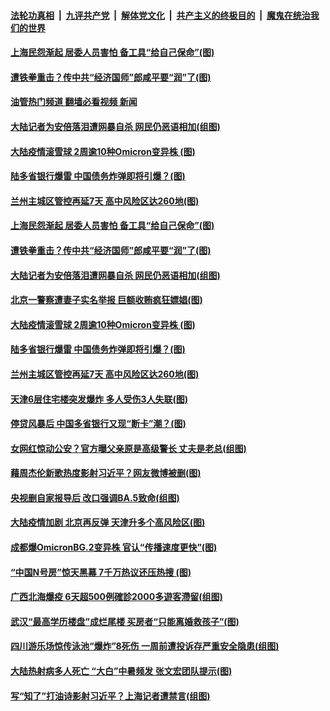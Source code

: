 ####  [法轮功真相](../../../../basic/blob/master/README.md?t=07202202) &nbsp;|&nbsp; [九评共产党](../../../../9ping.md/blob/master/README.md?t=07202202) &nbsp;|&nbsp; [解体党文化](../../../../jtdwh.md/blob/master/README.md?t=07202202)  &nbsp;|&nbsp; [共产主义的终极目的](../../../../gczydzjmd.md/blob/master/README.md?t=07202202) &nbsp;|&nbsp; [魔鬼在统治我们的世界](../../../../mgztzwmdsj.md/blob/master/README.md?t=07202202) 

#### [上海民怨渐起 居委人员害怕 备工具“给自己保命”(图)](../pages/p1/1012243.md?t=07202202) 

#### [遭铁拳重击？传中共“经济国师”郎咸平要“润”了(图)](../pages/p1/1012215.md?t=07202202) 

#### [油管热门频道 翻墙必看视频 新闻](http://45.76.130.85:81/youtube.html?07202202)

#### [大陆记者为安倍落泪遭网暴自杀 网民仍恶语相加(组图)](../pages/p1/1012226.md?t=07202202) 

#### [大陆疫情滚雪球 2周逾10种Omicron变异株&nbsp;(图)](../pages/p1/1012166.md?t=07202202) 

#### [陆多省银行爆雷 中国债务炸弹即将引爆？(图)](../pages/p1/1012160.md?t=07202202) 

#### [兰州主城区管控再延7天 高中风险区达260地(图)](../pages/p1/1012154.md?t=07202202) 

#### [上海民怨渐起 居委人员害怕 备工具“给自己保命”(图)](../pages/p1/1012243.md?t=07202202) 

#### [遭铁拳重击？传中共“经济国师”郎咸平要“润”了(图)](../pages/p1/1012215.md?t=07202202) 

#### [大陆记者为安倍落泪遭网暴自杀 网民仍恶语相加(组图)](../pages/p1/1012226.md?t=07202202) 

#### [北京一警察遭妻子实名举报 巨额收贿疯狂嫖娼(图)](../pages/p1/1012175.md?t=07202202) 

#### [大陆疫情滚雪球 2周逾10种Omicron变异株&nbsp;(图)](../pages/p1/1012166.md?t=07202202) 

#### [陆多省银行爆雷 中国债务炸弹即将引爆？(图)](../pages/p1/1012160.md?t=07202202) 

#### [兰州主城区管控再延7天 高中风险区达260地(图)](../pages/p1/1012154.md?t=07202202) 

#### [天津6层住宅楼突发爆炸 多人受伤3人失联(图)](../pages/p1/1012133.md?t=07202202) 

#### [停贷风暴后 中国多省银行又现“断卡”潮？(图)](../pages/p1/1012092.md?t=07202202) 

#### [女网红惊动公安？官方曝父亲原是高级警长 丈夫是老总(组图)](../pages/p1/1012082.md?t=07202202) 

#### [藉周杰伦新歌热度影射习近平？网友微博被删(图)](../pages/p1/1012075.md?t=07202202) 

#### [央视删自家报导后 改口强调BA.5致命(组图)](../pages/p1/1012063.md?t=07202202) 

#### [大陆疫情加剧 北京再反弹 天津升多个高风险区(图)](../pages/p1/1012081.md?t=07202202) 

#### [成都爆OmicronBG.2变异株 官认“传播速度更快”(图)](../pages/p1/1012048.md?t=07202202) 

#### [“中国N号房”惊天黑幕 7千万热议还压热搜 (图)](../pages/p1/1012046.md?t=07202202) 

#### [广西北海爆疫 6天超500例確診2000多遊客滯留(组图)](../pages/p1/1012040.md?t=07202202) 

#### [武汉“最高学历楼盘”成烂尾楼 买房者“只能离婚救孩子”(图)](../pages/p1/1011988.md?t=07202202) 

#### [四川游乐场惊传泳池“爆炸”8死伤 一周前遭投诉存严重安全隐患(组图)](../pages/p1/1011986.md?t=07202202) 

#### [大陆热射病多人死亡 “大白”中暑频发 张文宏团队提示(图)](../pages/p1/1011972.md?t=07202202) 

#### [写“知了”打油诗影射习近平？上海记者遭禁言(组图)](../pages/p1/1011963.md?t=07202202) 

<img src='http://gfw-breaker.win/goodnews/indexes/p1.md' width='0px' height='0px'/>
